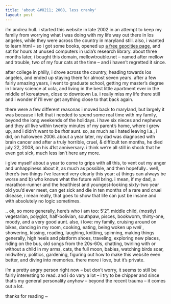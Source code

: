 ```yaml
---
title: 'about &#8211; 2008, less cranky'    
layout: post
---
```


i&#8217;m andrea hull. i started this website in late 2002 in an attempt to keep my family from worrying what i was doing with my life way out there in los angeles, while they were across the country in maryland still. also, i wanted to learn html &#8211; so i got some books, opened up [a free geocities page][1], and sat for hours at unused computers in ucla&#8217;s research library. about three months later, i bought this domain, mellowtrouble.net &#8211; named after mellow and trouble, two of my four cats at the time &#8211; and i haven&#8217;t regretted it since. 

after college in philly, i drove across the country, heading towards los angeles, and ended up staying there for almost seven years. after a few fairly amazing years, i went to graduate school, getting my master&#8217;s degree in library science at ucla, and living in the best little apartment ever in the middle of koreatown, close to downtown l.a. i really miss my life there still and i wonder if i&#8217;ll ever get anything close to that back again.

there were a few different reasonas i moved back to maryland, but largely it was because i felt that i needed to spend some real time with my family, beyond the long weekends of the holidays. i have six nieces and nephews and they all live within twenty minutes of my parent&#8217;s home, where i grew up, and i didn&#8217;t want to be *that* aunt. so, as much as i hated leaving l.a., i did, on halloween 2006. about a year later, my dad was diagnosed with brain cancer and after a truly horrible, cruel, & difficult ten months, he died july 22, 2008, on his 41st anniversary. i think we&#8217;re all still in shock that he even got sick, much less isn&#8217;t here any more. 

i give myself about a year to come to grips with all this, to vent out my anger and unhappiness about it, as much as possible, and then hopefully.. well, there&#8217;s two things i&#8217;ve learned very clearly this year: a) things can always be worse and b) who knows what the future will bring. i mean, if my dad, a marathon-runner and the healthiest and youngest-looking sixty-two year old you&#8217;d ever meet, can get sick and die in ten months of a rare and cruel disease, i mean really, that goes to show that life can just be insane and with absolutely no logic sometimes. 

.. ok, so more generally, here&#8217;s who i am too: 5&#8217;2&#8221;, middle child, (mostly) vegetarian, polyglot, half-bolivian, southpaw, pisces, bookworm, thirty-one, moody, and a very good aunt. also, i love: my family, cruising around on bikes, dancing in my room, cooking, eating, being woken up *well* , showering, kissing, reading, laughing, knitting, spinning, making things generally, high heels and platform shoes, traveling, exploring new places, riding on the bus, old songs from the 20s-60s, chatting, twirling with or without a child in my arms, cats, the full moon, babies, watching birds soar, midwifery, politics, gardening, figuring out how to make this website even better, and diving into memories. there more i love, but it&#8217;s private.

i&#8217;m a pretty angry person right now &#8211; but don&#8217;t worry, it seems to still be fairly interesting to read. and i do vary a lot &#8211; i try to be chipper and since that&#8217;s my general personality anyhow &#8211; beyond the recent trauma &#8211; it comes out a lot. 

thanks for reading ~

 [1]: http://geocities.com/mellowtrouble/